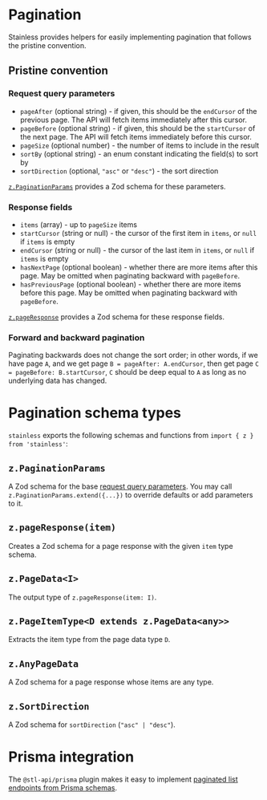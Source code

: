 # Pagination

Stainless provides helpers for easily implementing pagination that follows the pristine
convention.

## Pristine convention

### Request query parameters

- `pageAfter` (optional string) - if given, this should be the `endCursor`
  of the previous page. The API will fetch items immediately
  after this cursor.
- `pageBefore` (optional string) - if given, this should be the `startCursor`
  of the next page. The API will fetch items immediately
  before this cursor.
- `pageSize` (optional number) - the number of items to
  include in the result
- `sortBy` (optional string) - an enum constant indicating
  the field(s) to sort by
- `sortDirection` (optional, `"asc"` or `"desc"`) - the sort direction

[`z.PaginationParams`](#zpaginationparams) provides a Zod schema for these parameters.

### Response fields

- `items` (array) - up to `pageSize` items
- `startCursor` (string or null) - the cursor of the first item in
  `items`, or `null` if `items` is empty
- `endCursor` (string or null) - the cursor of the last item in
  `items`, or `null` if `items` is empty
- `hasNextPage` (optional boolean) - whether there are more items after this page.
  May be omitted when paginating backward with `pageBefore`.
- `hasPreviousPage` (optional boolean) - whether there are more items before this page.
  May be omitted when paginating backward with `pageBefore`.

[`z.pageResponse`](#zpageresponseitem) provides a Zod schema for these response fields.

### Forward and backward pagination

Paginating backwards does not change the sort order; in other words,
if we have page `A`, and we get page `B = pageAfter: A.endCursor`,
then get page `C = pageBefore: B.startCursor`, `C` should be deep
equal to `A` as long as no underlying data has changed.

# Pagination schema types

`stainless` exports the following schemas and functions from
`import { z } from 'stainless'`:

## `z.PaginationParams`

A Zod schema for the base [request query parameters](#request-query-parameters). You may call `z.PaginationParams.extend({...})` to override defaults or add parameters to it.

## `z.pageResponse(item)`

Creates a Zod schema for a page response with the given `item` type
schema.

## `z.PageData<I>`

The output type of `z.pageResponse(item: I)`.

## `z.PageItemType<D extends z.PageData<any>>`

Extracts the item type from the page data type `D`.

## `z.AnyPageData`

A Zod schema for a page response whose items are any type.

## `z.SortDirection`

A Zod schema for `sortDirection` (`"asc" | "desc"`).

# Prisma integration

The `@stl-api/prisma` plugin makes it easy to implement [paginated
list endpoints from Prisma schemas](/packages/prisma/docs/pagination.md).
